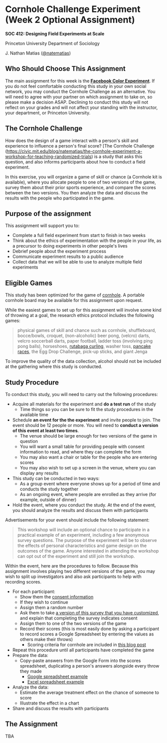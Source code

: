# Cornhole Challenge Experiment (Week 2 Optional Assignment)

**SOC 412: Designing Field Experiments at Scale**

Princeton University Department of Sociology

J. Nathan Matias ([@natematias](https://twitter.com/natematias))

## Who Should Choose This Assignment
The main assignment for this week is the **[Facebook Color Experiment](../2-facebook-color/)**.  If you do not feel comfortable conducting this study in your own social network, you may conduct the Cornhole Challenge as an alternative. You will need to agree with your partner on which assignment to take on, so please make a decision ASAP. Declining to conduct this study will not reflect on your grades and will not affect your standing with the instructor, your department, or Princeton University.

## The Cornhole Challenge

How does the design of a game interact with a person's skill and experience to influence a person's final score? [The Cornhole Challenge (https://civic.mit.edu/blog/natematias/the-cornhole-experiment-a-workshop-for-teaching-randomized-trials) is a study that asks this question, and also informs participants about how to conduct a field experiment.

In this exercise, you will organize a game of skill or chance (a Cornhole kit is available), where you allocate people to one of two versions of the game, survey them about their prior sports experience, and compare the scores between the two versions. You then analyze the data and discuss the results with the people who participated in the game.

## Purpose of the assignment
This assignment will support you to:

* Complete a full field experiment from start to finish in two weeks
* Think about the ethics of experimentation with the people in your life, as a precursor to doing experiments in other people's lives
* Debrief people about the experiment process
* Communicate experiment results to a public audience
* Collect data that we will be able to use to analyze multiple field experiments

## Eligible Games
This study has been optimized for the game of [cornhole](https://en.wikipedia.org/wiki/Cornhole). A portable cornhole board may be available for this assignment upon request.

While the easiest games to set up for this assignment will involve some kind of throwing at a goal, the research ethics protocol includes the following games: 

> physical games of skill and chance such as cornhole, shuffleboard, bocce/bowls, croquet, (non-alcoholic) beer pong, (velcro) darts, velcro soccerball darts, paper football, ladder toss (involving ping pong balls), horseshoes, [rutabaga curling](http://www.rutabagacurl.com/), washer toss, [pancake races](https://www.youtube.com/watch?v=jxAICVug-54), the Egg Drop Challenge, pick-up sticks, and giant Jenga

To improve the quality of the data collection, alcohol should not be included at the gathering where this study is conducted.

## Study Procedure
To conduct this study, you will need to carry out the following procedures:

* Acquire all materials for the experiment and **do a test run** of the study
  * Time things so you can be sure to fit the study procedures in the available time
* Schedule **an event for the the experiment** and invite people to join. The event should be 12 people or more. You will need to **conduct a version of this event at least two times**.
  * The venue should be large enough for two versions of the game in question
  * You will want a small table for providing people with consent information to read, and where they can complete the form
  * You may also want a chair or table for the people who are entering scores
  * You may also wish to set up a screen in the venue, where you can display any results 
* This study can be conducted in two ways:
  * As a group event where everyone shows up for a period of time and conducts the study together
  * As an ongoing event, where people are enrolled as they arrive (for example, outside of dinner)
* Hold the event, where you conduct the study. At the end of the event, you should analyze the results and discuss them with participants

Advertisements for your event should include the following statement:

> This workshop will include an optional chance to participate in a practical example of an experiment, including a few anonymous survey questions. The purpose of the experiment will be to observe the effects of personal characteristics and game design on the outcomes of the game. Anyone interested in attending the workshop can opt out of the experiment and still join the workshop.

Within the event, here are the procedures to follow. Because this assignment involves playing two different versions of the game, you may wish to split up investigators and also ask participants to help with recording scores.

* For each participant:
  * Show them the [consent information](CONSENT.md) 
  * If they wish to continue
   * Assign them a random number
   * Ask them to take [a version of this survey that you have customized](https://goo.gl/forms/VTmg4HWL58zVWFGn1), and explain that completing the survey indicates consent
  * Assign them to one of the two versions of the game
  * Record their scores (this is most easily done by asking a participant to record scores a Google Spreadsheet by entering the values as others make their throws)
    * Scoring criteria for cornhole are included in [this blog post](https://civic.mit.edu/blog/natematias/the-cornhole-experiment-a-workshop-for-teaching-randomized-trials) 
* Repeat this procedure until all participants have completed the game
* Prepare the data:
  * Copy-paste answers from the Google Form into the scores spreadsheet, duplicating a person's answers alongside every throw they made
    * [Google spreadsheet example](https://docs.google.com/spreadsheets/d/17ZT7xQfjl9XKXt_Ixt6bIVKkW_BocSiqM6lOJj8iJdc/edit?usp=sharing)
    * [Excel spreadsheet example](Cornhole-Challenge-RCT-Example-Spreadsheet.xlsx)
* Analyze the data:
  * Estimate the average treatment effect on the chance of someone to score
  * Illustrate the effect in a chart
* Share and discuss the results with participants

## The Assignment
TBA


